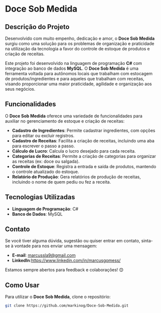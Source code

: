 # Doce Sob Medida

## Descrição do Projeto

Desenvolvido com muito empenho, dedicação e amor, o **Doce Sob Medida** surgiu como uma solução para os problemas de organização e praticidade na utilização da tecnologia a favor do controle de estoque de produtos e criação de receitas.

Este projeto foi desenvolvido na linguagem de programação **C#** com integração ao banco de dados **MySQL**. O **Doce Sob Medida** é uma ferramenta voltada para autônomos locais que trabalham com estocagem de produtos/ingredientes e para aqueles que trabalham com receitas, visando proporcionar uma maior praticidade, agilidade e organização aos seus negócios.

## Funcionalidades

O **Doce Sob Medida** oferece uma variedade de funcionalidades para auxiliar no gerenciamento de estoque e criação de receitas:

- **Cadastro de Ingredientes**: Permite cadastrar ingredientes, com opções para editar ou excluir registros.
- **Cadastro de Receitas**: Facilita a criação de receitas, incluindo uma aba para escrever o passo a passo.
- **Cálculo de Lucro**: Calcula o lucro desejado para cada receita.
- **Categorias de Receitas**: Permite a criação de categorias para organizar as receitas (ex: doce ou salgada).
- **Controle de Estoque**: Registra a entrada e saída de produtos, mantendo o controle atualizado do estoque.
- **Relatório de Produção**: Gera relatórios de produção de receitas, incluindo o nome de quem pediu ou fez a receita.

## Tecnologias Utilizadas

- **Linguagem de Programação**: C#
- **Banco de Dados**: MySQL

## Contato
Se você tiver alguma dúvida, sugestão ou quiser entrar em contato, sinta-se à vontade para nos enviar uma mensagem:

- **E-mail**: [marcussla9@gmail.com](mailto:marcussla9@gmail.com)
- **LinkedIn**:https://www.linkedin.com/in/marcusgomess/

Estamos sempre abertos para feedback e colaborações! 😊

## Como Usar

Para utilizar o **Doce Sob Medida**, clone o repositório:
   ```bash
   git clone https://github.com/markinog/Doce-Sob-Medida.git


